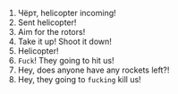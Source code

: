 1. Чёрт, helicopter incoming!
2. Sent helicopter!
3. Aim for the rotors!
4. Take it up! Shoot it down!
5. Helicopter!
6. `Fuck`! They going to hit us!
7. Hey, does anyone have any rockets left?!
8. Hey, they going to `fucking` kill us!
